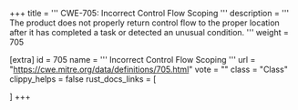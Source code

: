 +++
title = '''
CWE-705: Incorrect Control Flow Scoping
'''
description	= '''
The product does not properly return control flow to the proper location after it has completed a task or detected an unusual condition.
'''
weight = 705

[extra]
id = 705
name = '''
Incorrect Control Flow Scoping
'''
url = "https://cwe.mitre.org/data/definitions/705.html"
vote = ""
class = "Class"
clippy_helps = false
rust_docs_links = [
	
]
+++
